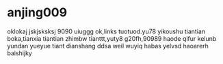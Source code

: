 # anjing009
oklokaj
jskjsksksj
9090
uiuggg
ok,links
tuotuod.yu78
yikoushu
tiantian
boka,tianxia
tiantian
zhimbw
tianttt,yuty8
g20fh,90989
haode
qifur
kelunb
yundan
yueyue
tiant
dianshang
ddsa
weil
wuyiq
habas
yelvsd
haoarerh
baishijky

